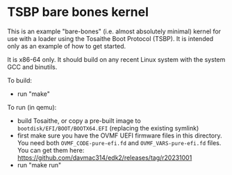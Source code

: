 # TSBP bare bones kernel

This is an example "bare-bones" (i.e. almost absolutely minimal) kernel for use with a loader 
using the Tosaithe Boot Protocol (TSBP). It is intended only as an example of how to get
started.

It is x86-64 only. It should build on any recent Linux system with the system GCC and binutils.

To build:
- run "make"

To run (in qemu):
- build Tosaithe, or copy a pre-built image to `bootdisk/EFI/BOOT/BOOTX64.EFI` (replacing the
  existing symlink)
- first make sure you have the OVMF UEFI firmware files in this directory. You need both
  `OVMF_CODE-pure-efi.fd` and `OVMF_VARS-pure-efi.fd` files. You can get them here:
  https://github.com/davmac314/edk2/releases/tag/r20231001
- run "make run"
